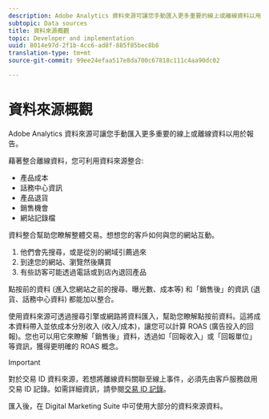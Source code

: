 ```yaml
---
description: Adobe Analytics 資料來源可讓您手動匯入更多重要的線上或離線資料以用於報告。
subtopic: Data sources
title: 資料來源概觀
topic: Developer and implementation
uuid: 8014e97d-2f1b-4cc6-ad8f-885f85bec8b8
translation-type: tm+mt
source-git-commit: 99ee24efaa517e8da700c67818c111c4aa90dc02

---
```



# 資料來源概觀

Adobe Analytics 資料來源可讓您手動匯入更多重要的線上或離線資料以用於報告。

藉著整合離線資料，您可利用資料來源整合:

* 產品成本
* 話務中心資訊
* 產品退貨
* 銷售機會
* 網站記錄檔

資料整合幫助您瞭解整體交易。想想您的客戶如何與您的網站互動。

1. 他們會先搜尋，或是從別的網域引薦過來
1. 到達您的網站、瀏覽然後購買
1. 有些訪客可能透過電話或到店內退回產品

點按前的資料 (進入您網站之前的搜尋、曝光數、成本等) 和「銷售後」的資訊 (退貨、話務中心資料) 都能加以整合。

使用資料來源可透過搜尋引擎或網路將資料匯入，幫助您瞭解點按前資料。這將成本資料帶入並依成本分別收入 (收入/成本)，讓您可以計算 ROAS (廣告投入的回報)。您也可以用它來瞭解「銷售後」資料，透過如「回報收入」或「回報單位」等資訊，獲得更明確的 ROAS 概念。

>[!IMPORTANT]
>
>對於交易 ID 資料來源，若想將離線資料關聯至線上事件，必須先由客戶服務啟用交易 ID 記錄。如需詳細資訊，請參閱[交易 ID 記錄](/help/import/c-data-sources/datasrc-integrating-offline-data.md#section_30D6D47AEC0F4A36B87EBFE4C858F20C)。

匯入後，在 Digital Marketing Suite 中可使用大部分的資料來源資料。
